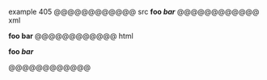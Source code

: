 example 405
@@@@@@@@@@@@ src
**foo *bar***
@@@@@@@@@@@@ xml
<?xml version="1.0" encoding="UTF-8"?>
<!DOCTYPE document SYSTEM "CommonMark.dtd">
<document xmlns="http://commonmark.org/xml/1.0">
  <paragraph>
    <strong>
      <text>foo </text>
      <emph>
        <text>bar</text>
      </emph>
    </strong>
  </paragraph>
</document>
@@@@@@@@@@@@ html
<p><strong>foo <em>bar</em></strong></p>
@@@@@@@@@@@@
